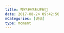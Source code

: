 ```yaml
---
title: 樱花开花标准树🌸
date: 2017-08-24 09:42:50
mCategories: [说说]
type: moment
---
```


<div id="pics-20170824094250"></div>

<script src="/lib/moment/pics.js"></script>
<script>
var data = [
    {"link": "2017-08-24_000003.jpeg", "type": "shuoshuo"},
    {"link": "2017-08-24_000012.jpeg", "type": "shuoshuo"},
    {"link": "2017-08-24_000014.jpeg", "type": "shuoshuo"},
    {"link": "2017-08-24_000015.jpeg", "type": "shuoshuo"},
    {"link": "2017-08-24_000016.jpeg", "type": "shuoshuo"},
    {"link": "2017-08-24_000017.jpeg", "type": "shuoshuo"}
];
picsRender(data, "pics-20170824094250");
</script>
